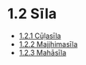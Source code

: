 # 1.2 Sīla

* [1.2.1 Cūḷasīla](1.2/1.2.1.md)
* [1.2.2 Majjhimasīla](1.2/1.2.2.md)
* [1.2.3 Mahāsīla](1.2/1.2.3.md)
